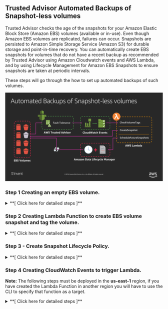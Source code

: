 ## Trusted Advisor Automated Backups of Snapshot-less volumes

Trusted Advisor checks the age of the snapshots for your Amazon Elastic Block Store (Amazon EBS) volumes (available or in-use). Even though Amazon EBS volumes are replicated, failures can occur. Snapshots are persisted to Amazon Simple Storage Service (Amazon S3) for durable storage and point-in-time recovery. You can automatically create EBS snapshots for volumes that do not have a recent backup as recommended by Trusted Advisor using Amazon Cloudwatch events and AWS Lambda, and by using Lifecycle Management for Amazon EBS Snapshots to ensure snapshots are taken at periodic intervals. 

These steps will go through the how to set up automated backups of such volumes.

![alt txt](images/diagram.png)


### Step 1 Creating an empty EBS volume.
<details>
<summary>**[ Click here for detailed steps ]**</summary><p>

1. From AWS console, click on Services and type in EC2 in the search bar and press enter. ![alt txt](images/step_ec2_console.png)
2. Click on **Volumes** on the left menu under Elastic Block Store.
3. Click on **Create Volume**.
4. Click on **Add Tag**, enter the key/value 'ta-ebs' : 'true' . ![alt txt](images/step_create_tag.png)
5. You can keep all the other default values.
6. Click on **Create Volume**, write down the newly created volume id.

</p></details>

### Step 2 Creating Lambda Function to create EBS volume snapshot and tag the volume.

<details>
<summary>**[ Click here for detailed steps ]**</summary><p>

1. From AWS console, click on Services and type in Lambda in the search bar and press enter. ![alt txt](images/step_lambda.png)
2. Click on **Create Function** 
3. Type in your function name. **Example:** *ta-ebs-snapshot*
4. Set Runtime to **Python3.6**
5. Select Create custom role, on the newly opened page input a **Role Name**. **Example:** *ta-ebs-role* 
6. on the newly opened page, click on **View Policy Document** and then **Edit**
7. Copy and paste below IAM Role and click **Allow**

IAM Role

```
{
    "Version": "2012-10-17",
    "Statement": [
        {
            "Sid": "Stmt1477516473539",
            "Action": [
                "logs:CreateLogGroup",
                "logs:CreateLogStream",
                "logs:PutLogEvents"
            ],
            "Effect": "Allow",
            "Resource": "arn:aws:logs:*:*:*"
        },
        {
            "Sid": "Stmt1477680111144",
            "Action": [
                "ec2:CreateSnapshot",
                "ec2:DescribeTags",
                "ec2:CreateTags"
            ],
            "Effect": "Allow",
            "Resource": "*"
        }
    ]
}
```

8. Click on **Create Function**.
9. Copy Paste below Lambda Function Code and click **Save**

Lambda Function Code

```
import json
import boto3


def create_snapshot(volume_id, region):
    ec2 = boto3.client('ec2', region_name=region)
    # the function will only consider volumes with the tag 'ta-ebs'
    allowed_tag = 'ta-ebs'
    
    describe_tags_params = [
        {
            'Name' : 'resource-id',
            'Values': [volume_id],
        },
        {
            'Name': 'key',
            'Values': [allowed_tag]
        }
    ]
    
    # we check if the volume has the tag 'ta-ebs'
    print ('Checking tags for volume: %s' % volume_id)
    describe_response = ec2.describe_tags(Filters=describe_tags_params)
    print (describe_response)
    
    if len(describe_response['Tags']) >0:
    
        snapshot_description = 'Automated Snapshot by TA automation for volume %s' % volume_id
        response = ec2.create_snapshot(Description=snapshot_description, VolumeId=volume_id )
        print (response)
        
        # tag the volume with the tag used by Data Lifecycle Manager
        resources=[
            volume_id
        ]
    
        tags = [
            {
                'Key': 'ta-snapshot',
                'Value': 'true'
            }
        ]
    
        response = ec2.create_tags(Resources=resources, Tags=tags)
        print (response)
        
        print ('Snapshot initiated and volume tagged for snapshot lifecycle management')
    else:
        print ('Volume %s in region %s did not match tag, skipping.' % (volume_id, region))
    
def lambda_handler(event, context):
    
    print(json.dumps(event))
    
    check_name = event['detail']['check-name'];
    region = event['detail']["check-item-detail"]["Region"];
    volume_id = event['detail']['check-item-detail']['Volume ID']
    
    ta_success_msg = 'Successfully got details from Trusted Advisor check, %s and executed automated action.' % check_name
    print (ta_success_msg)
    create_snapshot(volume_id, region)
    
    return None
```

7. You can test the lambda function with this payload to see if it triggers the automation document

```
{
  "detail": {
    "check-name": "Amazon EBS Snapshots",
    "check-item-detail": {
      "Volume ID": "<replace with your Volume ID>",
      "Region": "<replace with the Volume's region (e.g. us-east-1)"
    }
  }
}
```


</p></details>

### Step 3 - Create Snapshot Lifecycle Policy.

<details>
<summary>**[ Click here for detailed steps ]**</summary><p>

1. From AWS console, click on Services and type in EC2 in the search bar and press enter. ![alt txt](images/step_ec2_console.png)
2. Click on **Lifecyle Manager** on the left menu under Elastic Block Store.
3. Click on **Create Snapshot Lifecycle Policy**.
4. In the **Description** field enter the value 'TA snapshot lifecycle'.
5. In the **Target volumes with tags** field enter the value 'ta-snapshot : true' ![alt txt](images/step_lifecycle.png)
6. In the **Retention rule** field enter the value '3', this will retain up to three snapshots for the volume.
7. Adjust the other values **Create snapshots every**, 
**Snapshot creation start time**, **Tag created snapshots** as desired.
8. Click on **Create Policy**.

</p></details>


### Step 4 Creating CloudWatch Events to trigger Lambda.
**Note:** The following steps must be deployed in the **us-east-1** region, if you have created the Lambda Function in another region you will have to use the CLI to specify that function as a target.
<details>
<summary>**[ Click here for detailed steps ]**</summary><p>

1. From AWS console, click on Services and type in CloudWatch in the search bar and press enter. ![alt txt](images/step_cloudwatch.png)
2. Click on **Rules** under Events on the left side of the menu screen.
3. Click **Create Rule**
4. Click **Edit** on the event source pattern and copy and paste the event pattern below.

```
{
  "source": [
    "aws.trustedadvisor"
  ],
  "detail-type": [
    "Trusted Advisor Check Item Refresh Notification"
  ],
  "detail": {
    "status": [
      "ERROR"
    ],
    "check-name": [
      "Amazon EBS Snapshots"
    ]
  }
}
```

5. Click **Add target** 
6. Select Function you created on step 1.
7. Keep everything else default.
8. Click **Configure Details**.
9. Input a **Name** for the rule. **Example**: *ta-ebs-rule*.
10. Click **Create Rule**.

**Mock Events**

Trusted Advisor might not detect immediately an EBS volume lacking a snapshot. For the purpose of this event you can trigger a mock event by creating this rule below, follow the same step above but change the Event Pattern to this:

```
{
  "source": [
    "awsmock.trustedadvisor"
  ],
  "detail-type": [
    "Trusted Advisor Check Item Refresh Notification"
  ],
  "detail": {
    "status": [
      "ERROR"
    ],
    "check-name": [
      "Amazon EBS Snapshots"
    ]
  }
}
```

To trigger mock event run below command. ( Require AWS CLI )

`aws events put-events --entries file://mockpayload.json`

**mockpayload.josn**

```
[
  {
    "DetailType": "Trusted Advisor Check Item Refresh Notification",
    "Source": "awsmock.trustedadvisor",
    "Time": "2018-11-05T14:46:52Z",
    "Resources": [],
    "Detail": "{ \"check-name\": \"Amazon EBS Snapshots\", \"check-item-detail\": { \"Status\": \"Red\", \"Volume Attachment\": \"\", \"Volume ID\": \"<REPLACE VOLUME ID>\", \"Snapshot Name\": null, \"Region\": \"<REPLACE REGION>\", \"Snapshot ID\": null, \"Volume Name\": null, \"Snapshot Age\": null, \"Reason\": \"No snapshot\" }, \"status\": \"ERROR\", \"resource_id\": \"arn:aws:ec2:<REPLACE REGION>:<REPLACE ACCOUNT ID>:volume/<REPLACE VOLUME ID>\", \"uuid\": \"e880a3df-b2ca-47c3-8e10-1b5c445b0620\" }"
 }
]

```
Adjust the time, volume id, region and account.

</p></details>

